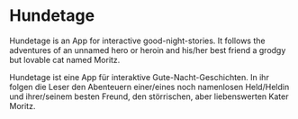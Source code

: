 # Hundetage

Hundetage is an App for interactive good-night-stories. It follows the adventures of an unnamed hero or heroin and his/her best friend a grodgy but lovable cat named Moritz.

Hundetage ist eine App für interaktive Gute-Nacht-Geschichten. In ihr folgen die Leser den Abenteuern einer/eines noch namenlosen Held/Heldin und ihrer/seinem besten Freund, den störrischen, aber liebenswerten Kater Moritz.